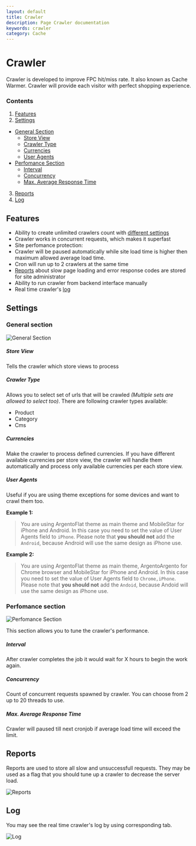 ```yaml
---
layout: default
title: Crawler
description: Page Crawler documentation
keywords: crawler
category: Cache
---
```


# Crawler
Crawler is developed to improve FPC hit/miss rate. It also known as Cache Warmer.
Crawler will provide each visitor with perfect shopping experience.

### Contents
1. [Features](#features)
2. [Settings](#settings)
 - [General Section](#general-section)
      - [Store View](#store-view)
      - [Crawler Type](#crawler-type)
      - [Currencies](#currencies)
      - [User Agents](#user-agents)
 - [Perfomance Section](#perfomance-section)
      - [Interval](#interval)
      - [Concurrency](#concurrency)
      - [Max. Average Response Time](#max-average-response-time)
3. [Reports](#reports)
4. [Log](#log)

## Features
- Ability to create unlimited crawlers count with [different settings](#settings)
- Crawler works in concurrent requests, which makes it superfast
- Site perfomance protection:
 - Crawler will be paused automatically while site load time is higher then maximum
    allowed average load time.
 - Cron will run up to 2 crawlers at the same time
- [Reports](#reports) about slow page loading and error response codes are stored for site administrator
- Ability to run crawler from backend interface manually
- Real time crawler's [log](#log)

## Settings

### General section
![General Section](https://cldup.com/SUKkTeNODs-3000x3000.png)

##### Store View
Tells the crawler which store views to process

##### Crawler Type
Allows you to select set of urls that will be crawled _(Multiple sets are allowed
to select too)_.
There are following crawler types available:
- Product
- Category
- Cms

##### Currencies
Make the crawler to process defined currencies. If you have different available
currencies per store view, the crawler will handle them automatically and process
only available currencies per each store view.

##### User Agents
Useful if you are using theme exceptions for some devices and want to crawl them
too.

**Example 1:**

> You are using ArgentoFlat theme as main theme and MobileStar for iPhone and Android.
In this case you need to set the value of User Agents field to `iPhone`. Please
note that **you should not** add the `Android`, because Android will use the same design
as iPhone use.

**Example 2:**

> You are using ArgentoFlat theme as main theme, ArgentoArgento for Chrome browser
and MobileStar for iPhone and Android. In this case you need to set the value of
User Agents field to `Chrome,iPhone`. Please note that **you should not** add
the `Andoid`, because Andoid will use the same design as iPhone use.

### Perfomance section
![Perfomance Section](https://cldup.com/21IsXrOB2k-3000x3000.png)

This section allows you to tune the crawler's performance.

##### Interval
After crawler completes the job it would wait for X hours to begin the work again.

##### Concurrency
Count of concurrent requests spawned by crawler. You can choose from 2 up to 20
threads to use.

##### Max. Average Response Time
Crawler will paused till next cronjob if average load time will exceed the limit.

## Reports
Reports are used to store all slow and unsuccessfull requests. They may be used
as a flag that you should tune up a crawler to decrease the server load.

![Reports](https://cldup.com/E5dfplhuoc-3000x3000.png)

## Log
You may see the real time crawler's log by using corresponding tab.

![Log](https://cldup.com/Np3L2mXtqB-3000x3000.png)
